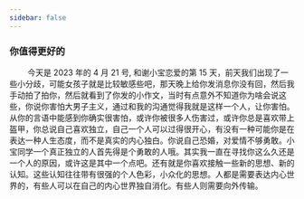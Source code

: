 ```yaml
---
sidebar: false
---
```


### 你值得更好的

&emsp; &emsp;今天是 2023 年的 4 月 21 号, 和谢小宝恋爱的第 15 天，前天我们出现了一些小分歧，可能女孩子就是比较敏感些吧，那天晚上给你发消息你没有回，然后我手动拍了拍你，然后就看到了你发的小作文，当时有点意外不知道你为啥会说这些，你说你害怕大男子主义，通过和我的沟通觉得我就是这样一个人，让你害怕。从你的言语中能感到你确实很害怕，或许你被很多人伤害过，或许你总是喜欢带上盔甲，你总说自己喜欢独立，自己一个人可以过得很开心，有没有一种可能你是在表达一种人生态度，而不是真实的内心独白。你说自己恐婚，对爱情不够勇敢。小宝同学一个真正独立的人首先得是个勇敢的人哦。其实我一直在寻找你这么久还是一个人的原因，或许这是其中一个点吧。还有就是你喜欢接触一些新的思想、新的认知。这些认知往往带有很强的个人色彩，小众化的思想。人都是需要表达内心世界的，有些人可以在自己的内心世界独自消化。有些人则需要向外传输。
&emsp; &emsp;
